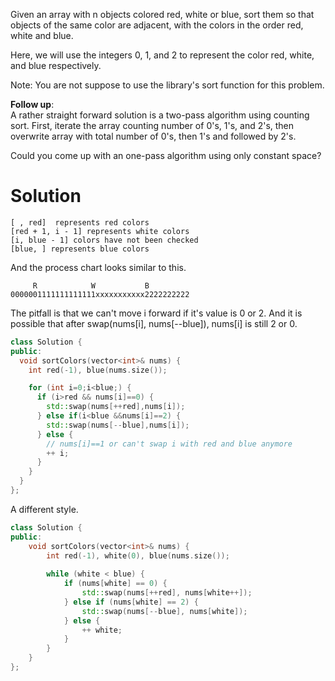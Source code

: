 Given an array with n objects colored red, white or blue, sort them so that objects of the same color are adjacent, with the colors in the order red, white and blue.

Here, we will use the integers 0, 1, and 2 to represent the color red, white, and blue respectively.

Note:
You are not suppose to use the library's sort function for this problem.

__Follow up__:  
A rather straight forward solution is a two-pass algorithm using counting sort.
First, iterate the array counting number of 0's, 1's, and 2's, then overwrite array with total number of 0's, then 1's and followed by 2's.

Could you come up with an one-pass algorithm using only constant space?

# Solution

```
[ , red]  represents red colors
[red + 1, i - 1] represents white colors
[i, blue - 1] colors have not been checked
[blue, ] represents blue colors 
```

And the process chart looks similar to this.

```
     R            W           B 
0000001111111111111xxxxxxxxxxx2222222222
```

The pitfall is that we can't move i forward if it's value is 0 or 2. And it is possible that after swap(nums[i], nums[--blue]), nums[i] is still 2 or 0. 
 
```cpp
class Solution {
public:
  void sortColors(vector<int>& nums) {
    int red(-1), blue(nums.size());

    for (int i=0;i<blue;) {
      if (i>red && nums[i]==0) {
        std::swap(nums[++red],nums[i]);
      } else if(i<blue &&nums[i]==2) {
        std::swap(nums[--blue],nums[i]);
      } else {
        // nums[i]==1 or can't swap i with red and blue anymore
        ++ i;
      }
    }
  }
};
```

A different style.

```cpp
class Solution {
public:
    void sortColors(vector<int>& nums) {
        int red(-1), white(0), blue(nums.size());
        
        while (white < blue) {
            if (nums[white] == 0) {
                std::swap(nums[++red], nums[white++]);
            } else if (nums[white] == 2) {
                std::swap(nums[--blue], nums[white]);
            } else {
                ++ white;
            }
        }
    }
};
```

